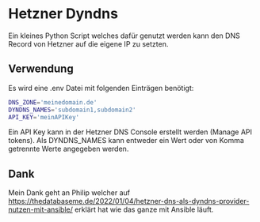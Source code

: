 # Hetzner Dyndns

Ein kleines Python Script welches dafür genutzt werden kann den DNS Record von Hetzner auf die eigene IP zu setzten.

## Verwendung

Es wird eine .env Datei mit folgenden Einträgen benötigt:

```bash
DNS_ZONE='meinedomain.de'
DYNDNS_NAMES='subdomain1,subdomain2'
API_KEY='meinAPIKey'
```

Ein API Key kann in der Hetzner DNS Console erstellt werden (Manage API tokens). Als DYNDNS_NAMES kann entweder ein Wert oder von Komma getrennte Werte angegeben werden.

## Dank

Mein Dank geht an Philip welcher auf https://thedatabaseme.de/2022/01/04/hetzner-dns-als-dyndns-provider-nutzen-mit-ansible/ erklärt hat wie das ganze mit Ansible läuft.

